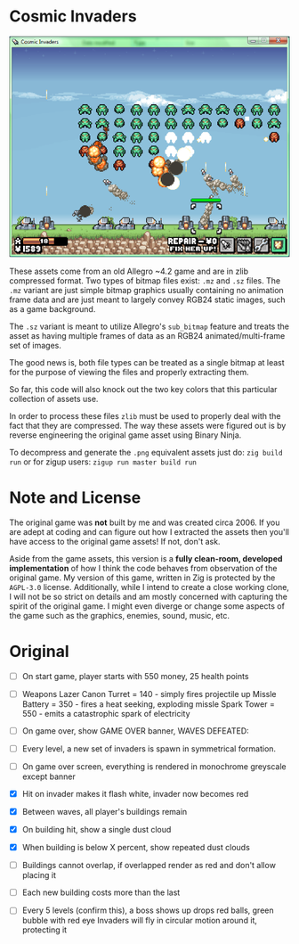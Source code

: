 # Cosmic Invaders

<p align="center">
    <img src="https://raw.githubusercontent.com/deckarep/CosmicInvaders/refs/heads/main/screenshot.png">
</p>

These assets come from an old Allegro ~4.2 game and are in zlib compressed format. Two types of bitmap files
exist: `.mz` and `.sz` files. The `.mz` variant are just simple bitmap graphics usually containing no animation
frame data and are just meant to largely convey RGB24 static images, such as a game background.

The `.sz` variant is meant to utilize Allegro's `sub_bitmap` feature and treats the asset as having multiple
frames of data as an RGB24 animated/multi-frame set of images.

The good news is, both file types can be treated as a single bitmap at least for the purpose of viewing the
files and properly extracting them.

So far, this code will also knock out the two key colors that this particular collection of assets use.

In order to process these files `zlib` must be used to properly deal with the fact that they are compressed.
The way these assets were figured out is by reverse engineering the original game asset using Binary Ninja.

To decompress and generate the `.png` equivalent assets just do: `zig build run` or for zigup users:
`zigup run master build run`

# Note and License

The original game was **not** built by me and was created circa 2006. If you are adept at coding and can
figure out how I extracted the assets then you'll have access to the original game assets! If not, don't ask.

Aside from the game assets, this version is a **fully clean-room, developed implementation** of how I think
the code behaves from observation of the original game. My version of this game, written in Zig is
protected by the `AGPL-3.0` license. Additionally, while I intend to create a close working clone, I will
not be so strict on details and am mostly concerned with capturing the spirit of the original game. I might
even diverge or change some aspects of the game such as the graphics, enemies, sound, music, etc.

# Original

- [ ] On start game, player starts with 550 money, 25 health points
- [ ] Weapons
      Lazer Canon Turret = 140 - simply fires projectile up
      Missle Battery = 350 - fires a heat seeking, exploding missle
      Spark Tower = 550 - emits a catastrophic spark of electricity

- [ ] On game over, show GAME OVER banner, WAVES DEFEATED: <howmany>
- [ ] Every level, a new set of invaders is spawn in symmetrical formation.
- [ ] On game over screen, everything is rendered in monochrome greyscale except banner
- [x] Hit on invader makes it flash white, invader now becomes red
- [x] Between waves, all player's buildings remain
- [x] On building hit, show a single dust cloud
- [x] When building is below X percent, show repeated dust clouds
- [ ] Buildings cannot overlap, if overlapped render as red and don't allow placing it
- [ ] Each new building costs more than the last
- [ ] Every 5 levels (confirm this), a boss shows up drops red balls, green bubble with red eye
      Invaders will fly in circular motion around it, protecting it

